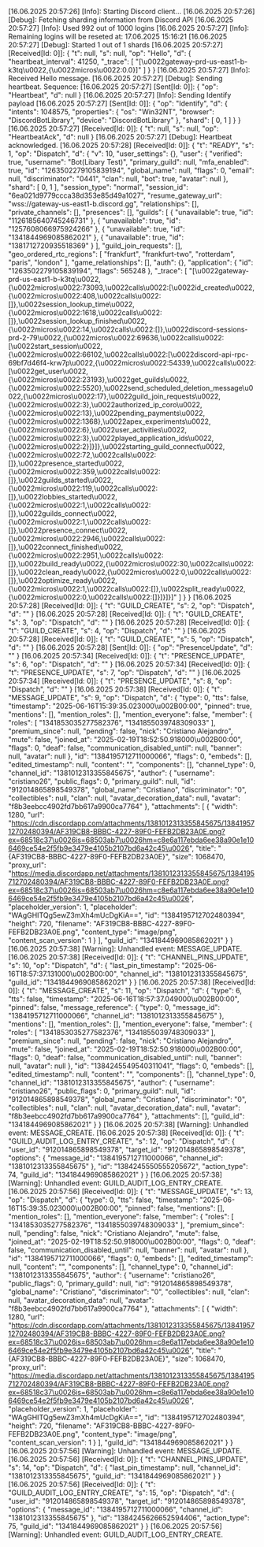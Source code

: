[16.06.2025 20:57:26] [Info]: Starting Discord client...
[16.06.2025 20:57:26] [Debug]: Fetching sharding information from Discord API
[16.06.2025 20:57:27] [Info]: Used 992 out of 1000 logins
[16.06.2025 20:57:27] [Info]: Remaining logins will be reseted at: 17.06.2025 15:16:21
[16.06.2025 20:57:27] [Debug]: Started 1 out of 1 shards
[16.06.2025 20:57:27] [Received[Id: 0]]: {
  "t": null,
  "s": null,
  "op": "Hello",
  "d": {
    "heartbeat_interval": 41250,
    "_trace": [
      "[\u0022gateway-prd-us-east1-b-k3tq\u0022,{\u0022micros\u0022:0.0}]"
    ]
  }
}
[16.06.2025 20:57:27] [Info]: Received Hello message.
[16.06.2025 20:57:27] [Debug]: Sending heartbeat. Sequence: 
[16.06.2025 20:57:27] [Sent[Id: 0]]: {
  "op": "Heartbeat",
  "d": null
}
[16.06.2025 20:57:27] [Info]: Sending Identify payload
[16.06.2025 20:57:27] [Sent[Id: 0]]: {
  "op": "Identify",
  "d": {
    "intents": 1048575,
    "properties": {
      "os": "Win32NT",
      "browser": "DiscordBotLibrary",
      "device": "DiscordBotLibrary"
    },
    "shard": [
      0,
      1
    ]
  }
}
[16.06.2025 20:57:27] [Received[Id: 0]]: {
  "t": null,
  "s": null,
  "op": "HeartbeatAck",
  "d": null
}
[16.06.2025 20:57:27] [Debug]: Heartbeat acknowledged.
[16.06.2025 20:57:28] [Received[Id: 0]]: {
  "t": "READY",
  "s": 1,
  "op": "Dispatch",
  "d": {
    "v": 10,
    "user_settings": {},
    "user": {
      "verified": true,
      "username": "Bot(Libary Test)",
      "primary_guild": null,
      "mfa_enabled": true,
      "id": "1263502279105839194",
      "global_name": null,
      "flags": 0,
      "email": null,
      "discriminator": "0441",
      "clan": null,
      "bot": true,
      "avatar": null
    },
    "shard": [
      0,
      1
    ],
    "session_type": "normal",
    "session_id": "6ea021d9779ccca38d353e85d49a1027",
    "resume_gateway_url": "wss://gateway-us-east1-b.discord.gg",
    "relationships": [],
    "private_channels": [],
    "presences": [],
    "guilds": [
      {
        "unavailable": true,
        "id": "1126185640745246731"
      },
      {
        "unavailable": true,
        "id": "1257608066975924266"
      },
      {
        "unavailable": true,
        "id": "1341844969085862021"
      },
      {
        "unavailable": true,
        "id": "1381712720935518369"
      }
    ],
    "guild_join_requests": [],
    "geo_ordered_rtc_regions": [
      "frankfurt",
      "frankfurt-two",
      "rotterdam",
      "paris",
      "london"
    ],
    "game_relationships": [],
    "auth": {},
    "application": {
      "id": "1263502279105839194",
      "flags": 565248
    },
    "_trace": [
      "[\u0022gateway-prd-us-east1-b-k3tq\u0022,{\u0022micros\u0022:73093,\u0022calls\u0022:[\u0022id_created\u0022,{\u0022micros\u0022:408,\u0022calls\u0022:[]},\u0022session_lookup_time\u0022,{\u0022micros\u0022:1618,\u0022calls\u0022:[]},\u0022session_lookup_finished\u0022,{\u0022micros\u0022:14,\u0022calls\u0022:[]},\u0022discord-sessions-prd-2-79\u0022,{\u0022micros\u0022:69636,\u0022calls\u0022:[\u0022start_session\u0022,{\u0022micros\u0022:66102,\u0022calls\u0022:[\u0022discord-api-rpc-69bf7d46f4-krw7p\u0022,{\u0022micros\u0022:54339,\u0022calls\u0022:[\u0022get_user\u0022,{\u0022micros\u0022:23193},\u0022get_guilds\u0022,{\u0022micros\u0022:5520},\u0022send_scheduled_deletion_message\u0022,{\u0022micros\u0022:17},\u0022guild_join_requests\u0022,{\u0022micros\u0022:3},\u0022authorized_ip_coro\u0022,{\u0022micros\u0022:13},\u0022pending_payments\u0022,{\u0022micros\u0022:1368},\u0022apex_experiments\u0022,{\u0022micros\u0022:6},\u0022user_activities\u0022,{\u0022micros\u0022:3},\u0022played_application_ids\u0022,{\u0022micros\u0022:2}]}]},\u0022starting_guild_connect\u0022,{\u0022micros\u0022:72,\u0022calls\u0022:[]},\u0022presence_started\u0022,{\u0022micros\u0022:359,\u0022calls\u0022:[]},\u0022guilds_started\u0022,{\u0022micros\u0022:119,\u0022calls\u0022:[]},\u0022lobbies_started\u0022,{\u0022micros\u0022:1,\u0022calls\u0022:[]},\u0022guilds_connect\u0022,{\u0022micros\u0022:1,\u0022calls\u0022:[]},\u0022presence_connect\u0022,{\u0022micros\u0022:2946,\u0022calls\u0022:[]},\u0022connect_finished\u0022,{\u0022micros\u0022:2951,\u0022calls\u0022:[]},\u0022build_ready\u0022,{\u0022micros\u0022:30,\u0022calls\u0022:[]},\u0022clean_ready\u0022,{\u0022micros\u0022:0,\u0022calls\u0022:[]},\u0022optimize_ready\u0022,{\u0022micros\u0022:1,\u0022calls\u0022:[]},\u0022split_ready\u0022,{\u0022micros\u0022:0,\u0022calls\u0022:[]}]}]}]"
    ]
  }
}
[16.06.2025 20:57:28] [Received[Id: 0]]: {
  "t": "GUILD_CREATE",
  "s": 2,
  "op": "Dispatch",
  "d": ""
}
[16.06.2025 20:57:28] [Received[Id: 0]]: {
  "t": "GUILD_CREATE",
  "s": 3,
  "op": "Dispatch",
  "d": ""
}
[16.06.2025 20:57:28] [Received[Id: 0]]: {
  "t": "GUILD_CREATE",
  "s": 4,
  "op": "Dispatch",
  "d": ""
}
[16.06.2025 20:57:28] [Received[Id: 0]]: {
  "t": "GUILD_CREATE",
  "s": 5,
  "op": "Dispatch",
  "d": ""
}
[16.06.2025 20:57:28] [Sent[Id: 0]]: {
  "op": "PresenceUpdate",
  "d": ""
}
[16.06.2025 20:57:34] [Received[Id: 0]]: {
  "t": "PRESENCE_UPDATE",
  "s": 6,
  "op": "Dispatch",
  "d": ""
}
[16.06.2025 20:57:34] [Received[Id: 0]]: {
  "t": "PRESENCE_UPDATE",
  "s": 7,
  "op": "Dispatch",
  "d": ""
}
[16.06.2025 20:57:34] [Received[Id: 0]]: {
  "t": "PRESENCE_UPDATE",
  "s": 8,
  "op": "Dispatch",
  "d": ""
}
[16.06.2025 20:57:38] [Received[Id: 0]]: {
  "t": "MESSAGE_UPDATE",
  "s": 9,
  "op": "Dispatch",
  "d": {
    "type": 0,
    "tts": false,
    "timestamp": "2025-06-16T15:39:35.023000\u002B00:00",
    "pinned": true,
    "mentions": [],
    "mention_roles": [],
    "mention_everyone": false,
    "member": {
      "roles": [
        "1341853035277582376",
        "1341855039748309033"
      ],
      "premium_since": null,
      "pending": false,
      "nick": "Cristiano Alejandro",
      "mute": false,
      "joined_at": "2025-02-19T18:52:50.918000\u002B00:00",
      "flags": 0,
      "deaf": false,
      "communication_disabled_until": null,
      "banner": null,
      "avatar": null
    },
    "id": "1384195712711000066",
    "flags": 0,
    "embeds": [],
    "edited_timestamp": null,
    "content": "",
    "components": [],
    "channel_type": 0,
    "channel_id": "1381012313355845675",
    "author": {
      "username": "cristiano26",
      "public_flags": 0,
      "primary_guild": null,
      "id": "912014865898549378",
      "global_name": "Cristiano",
      "discriminator": "0",
      "collectibles": null,
      "clan": null,
      "avatar_decoration_data": null,
      "avatar": "f8b3eebcc4902fd7bb617a9900ca7764"
    },
    "attachments": [
      {
        "width": 1280,
        "url": "https://cdn.discordapp.com/attachments/1381012313355845675/1384195712702480394/AF319CB8-BBBC-4227-89F0-FEFB2DB23A0E.png?ex=68518c37\u0026is=68503ab7\u0026hm=c8e6a117ebda6ee38a90e1e106469ce54e2f5fb9e3479e4105b2107bd6a42c45\u0026",
        "title": "{AF319CB8-BBBC-4227-89F0-FEFB2DB23A0E}",
        "size": 1068470,
        "proxy_url": "https://media.discordapp.net/attachments/1381012313355845675/1384195712702480394/AF319CB8-BBBC-4227-89F0-FEFB2DB23A0E.png?ex=68518c37\u0026is=68503ab7\u0026hm=c8e6a117ebda6ee38a90e1e106469ce54e2f5fb9e3479e4105b2107bd6a42c45\u0026",
        "placeholder_version": 1,
        "placeholder": "WAgGHITQg5ewZ3mXh4mUcDgKiA==",
        "id": "1384195712702480394",
        "height": 720,
        "filename": "AF319CB8-BBBC-4227-89F0-FEFB2DB23A0E.png",
        "content_type": "image/png",
        "content_scan_version": 1
      }
    ],
    "guild_id": "1341844969085862021"
  }
}
[16.06.2025 20:57:38] [Warning]: Unhandled event: MESSAGE_UPDATE.
[16.06.2025 20:57:38] [Received[Id: 0]]: {
  "t": "CHANNEL_PINS_UPDATE",
  "s": 10,
  "op": "Dispatch",
  "d": {
    "last_pin_timestamp": "2025-06-16T18:57:37.131000\u002B00:00",
    "channel_id": "1381012313355845675",
    "guild_id": "1341844969085862021"
  }
}
[16.06.2025 20:57:38] [Received[Id: 0]]: {
  "t": "MESSAGE_CREATE",
  "s": 11,
  "op": "Dispatch",
  "d": {
    "type": 6,
    "tts": false,
    "timestamp": "2025-06-16T18:57:37.049000\u002B00:00",
    "pinned": false,
    "message_reference": {
      "type": 0,
      "message_id": "1384195712711000066",
      "channel_id": "1381012313355845675"
    },
    "mentions": [],
    "mention_roles": [],
    "mention_everyone": false,
    "member": {
      "roles": [
        "1341853035277582376",
        "1341855039748309033"
      ],
      "premium_since": null,
      "pending": false,
      "nick": "Cristiano Alejandro",
      "mute": false,
      "joined_at": "2025-02-19T18:52:50.918000\u002B00:00",
      "flags": 0,
      "deaf": false,
      "communication_disabled_until": null,
      "banner": null,
      "avatar": null
    },
    "id": "1384245549540311041",
    "flags": 0,
    "embeds": [],
    "edited_timestamp": null,
    "content": "",
    "components": [],
    "channel_type": 0,
    "channel_id": "1381012313355845675",
    "author": {
      "username": "cristiano26",
      "public_flags": 0,
      "primary_guild": null,
      "id": "912014865898549378",
      "global_name": "Cristiano",
      "discriminator": "0",
      "collectibles": null,
      "clan": null,
      "avatar_decoration_data": null,
      "avatar": "f8b3eebcc4902fd7bb617a9900ca7764"
    },
    "attachments": [],
    "guild_id": "1341844969085862021"
  }
}
[16.06.2025 20:57:38] [Warning]: Unhandled event: MESSAGE_CREATE.
[16.06.2025 20:57:38] [Received[Id: 0]]: {
  "t": "GUILD_AUDIT_LOG_ENTRY_CREATE",
  "s": 12,
  "op": "Dispatch",
  "d": {
    "user_id": "912014865898549378",
    "target_id": "912014865898549378",
    "options": {
      "message_id": "1384195712711000066",
      "channel_id": "1381012313355845675"
    },
    "id": "1384245550555205672",
    "action_type": 74,
    "guild_id": "1341844969085862021"
  }
}
[16.06.2025 20:57:38] [Warning]: Unhandled event: GUILD_AUDIT_LOG_ENTRY_CREATE.
[16.06.2025 20:57:56] [Received[Id: 0]]: {
  "t": "MESSAGE_UPDATE",
  "s": 13,
  "op": "Dispatch",
  "d": {
    "type": 0,
    "tts": false,
    "timestamp": "2025-06-16T15:39:35.023000\u002B00:00",
    "pinned": false,
    "mentions": [],
    "mention_roles": [],
    "mention_everyone": false,
    "member": {
      "roles": [
        "1341853035277582376",
        "1341855039748309033"
      ],
      "premium_since": null,
      "pending": false,
      "nick": "Cristiano Alejandro",
      "mute": false,
      "joined_at": "2025-02-19T18:52:50.918000\u002B00:00",
      "flags": 0,
      "deaf": false,
      "communication_disabled_until": null,
      "banner": null,
      "avatar": null
    },
    "id": "1384195712711000066",
    "flags": 0,
    "embeds": [],
    "edited_timestamp": null,
    "content": "",
    "components": [],
    "channel_type": 0,
    "channel_id": "1381012313355845675",
    "author": {
      "username": "cristiano26",
      "public_flags": 0,
      "primary_guild": null,
      "id": "912014865898549378",
      "global_name": "Cristiano",
      "discriminator": "0",
      "collectibles": null,
      "clan": null,
      "avatar_decoration_data": null,
      "avatar": "f8b3eebcc4902fd7bb617a9900ca7764"
    },
    "attachments": [
      {
        "width": 1280,
        "url": "https://cdn.discordapp.com/attachments/1381012313355845675/1384195712702480394/AF319CB8-BBBC-4227-89F0-FEFB2DB23A0E.png?ex=68518c37\u0026is=68503ab7\u0026hm=c8e6a117ebda6ee38a90e1e106469ce54e2f5fb9e3479e4105b2107bd6a42c45\u0026",
        "title": "{AF319CB8-BBBC-4227-89F0-FEFB2DB23A0E}",
        "size": 1068470,
        "proxy_url": "https://media.discordapp.net/attachments/1381012313355845675/1384195712702480394/AF319CB8-BBBC-4227-89F0-FEFB2DB23A0E.png?ex=68518c37\u0026is=68503ab7\u0026hm=c8e6a117ebda6ee38a90e1e106469ce54e2f5fb9e3479e4105b2107bd6a42c45\u0026",
        "placeholder_version": 1,
        "placeholder": "WAgGHITQg5ewZ3mXh4mUcDgKiA==",
        "id": "1384195712702480394",
        "height": 720,
        "filename": "AF319CB8-BBBC-4227-89F0-FEFB2DB23A0E.png",
        "content_type": "image/png",
        "content_scan_version": 1
      }
    ],
    "guild_id": "1341844969085862021"
  }
}
[16.06.2025 20:57:56] [Warning]: Unhandled event: MESSAGE_UPDATE.
[16.06.2025 20:57:56] [Received[Id: 0]]: {
  "t": "CHANNEL_PINS_UPDATE",
  "s": 14,
  "op": "Dispatch",
  "d": {
    "last_pin_timestamp": null,
    "channel_id": "1381012313355845675",
    "guild_id": "1341844969085862021"
  }
}
[16.06.2025 20:57:56] [Received[Id: 0]]: {
  "t": "GUILD_AUDIT_LOG_ENTRY_CREATE",
  "s": 15,
  "op": "Dispatch",
  "d": {
    "user_id": "912014865898549378",
    "target_id": "912014865898549378",
    "options": {
      "message_id": "1384195712711000066",
      "channel_id": "1381012313355845675"
    },
    "id": "1384245626652594406",
    "action_type": 75,
    "guild_id": "1341844969085862021"
  }
}
[16.06.2025 20:57:56] [Warning]: Unhandled event: GUILD_AUDIT_LOG_ENTRY_CREATE.
